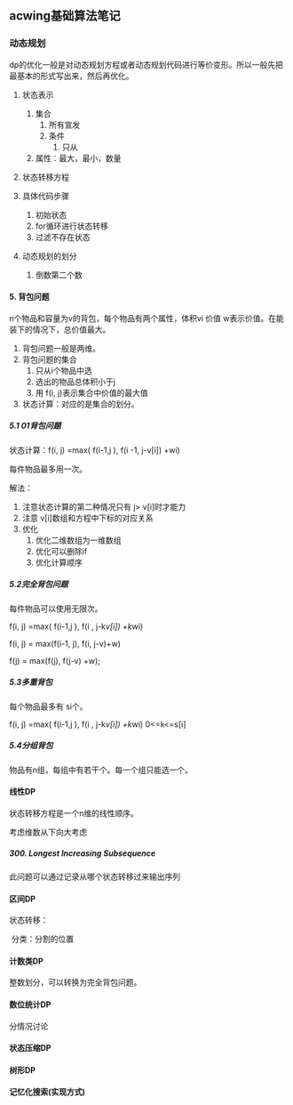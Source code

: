 ## acwing基础算法笔记

### 动态规划

dp的优化一般是对动态规划方程或者动态规划代码进行等价变形。所以一般先把最基本的形式写出来，然后再优化。

1. 状态表示
   1. 集合
      1. 所有宣发
      2. 条件
         1. 只从
   2. 属性：最大，最小，数量

2. 状态转移方程
3. 具体代码步骤
   1. 初始状态
   2. for循环进行状态转移
   3. 过滤不存在状态
4. 动态规划的划分
   1. 倒数第二个数

#### 5. 背包问题

n个物品和容量为v的背包，每个物品有两个属性，体积vi  价值    w表示价值。在能装下的情况下，总价值最大。

1. 背包问题一般是两维。
2. 背包问题的集合
   1. 只从i个物品中选
   2. 选出的物品总体积小于j
   3.  用 f(i, j)表示集合中价值的最大值
3. 状态计算：对应的是集合的划分。

##### 5.1 01背包问题

状态计算：f(i, j)  =max( f(i-1,j ), f(i -1, j-v[i]) +wi)

每件物品最多用一次。

解法：

1. 注意状态计算的第二种情况只有 j> v[i]时才能力
2. 注意  v[i]数组和方程中下标的对应关系
3. 优化
   1. 优化二维数组为一维数组
   2. 优化可以删除if
   3. 优化计算顺序

##### 5.2完全背包问题

每件物品可以使用无限次。

f(i, j)  =max( f(i-1,j ), f(i , j-k*v[i]) +k*wi)

f(i, j) = max(f(i-1, j), f(i, j-v)+w)

f(j) = max(f(j), f(j-v) +w);

##### 5.3多重背包

每个物品最多有 si个。

f(i, j)  =max( f(i-1,j ), f(i , j-k*v[i]) +k*wi)  0<=k<=s[i]

##### 5.4分组背包

物品有n组，每组中有若干个。每一个组只能选一个。

#### 线性DP

状态转移方程是一个n维的线性顺序。

考虑维数从下向大考虑

##### 300. Longest Increasing Subsequence

此问题可以通过记录从哪个状态转移过来输出序列

#### 区间DP

状态转移：

​	分类：分割的位置

#### 计数类DP

整数划分，可以转换为完全背包问题。

#### 数位统计DP

分情况讨论

#### 状态压缩DP

#### 树形DP

#### 记忆化搜索(实现方式)